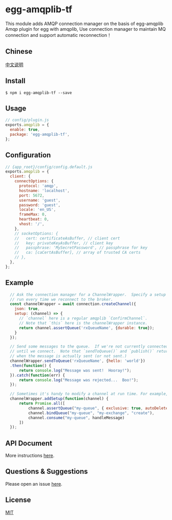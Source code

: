 # egg-amqplib-tf

This module adds AMQP connection manager on the basis of egg-amqplib
Amqp plugin for egg with amqplib, Use connection manager to maintain MQ connection and support automatic reconnection！

## Chinese
[中文说明](README.zh_CN.md)

## Install
```
$ npm i egg-amqplib-tf --save
```

## Usage
```js
// config/plugin.js
exports.amqplib = {
  enable: true,
  package: 'egg-amqplib-tf',
};
```

## Configuration
```js
// {app_root}/config/config.default.js
exports.amqplib = {
  client: {
    connectOptions: {
      protocol: 'amqp',
      hostname: 'localhost',
      port: 5672,
      username: 'guest',
      password: 'guest',
      locale: 'en_US',
      frameMax: 0,
      heartbeat: 0,
      vhost: '/',
    },
    // socketOptions: {
    //   cert: certificateAsBuffer, // client cert
    //   key: privateKeyAsBuffer, // client key
    //   passphrase: 'MySecretPassword', // passphrase for key
    //   ca: [caCertAsBuffer], // array of trusted CA certs
    // },
  },
};
```

## Example

```js
  // Ask the connection manager for a ChannelWrapper.  Specify a setup function to
  // run every time we reconnect to the broker.
  const channelWrapper = await connection.createChannel({
    json: true,
    setup: (channel) => {
      // `channel` here is a regular amqplib `ConfirmChannel`.
      // Note that `this` here is the channelWrapper instance.
      return channel.assertQueue('rxQueueName', {durable: true});
    }
  });

  // Send some messages to the queue.  If we're not currently connected, these will be queued up in memory
  // until we connect.  Note that `sendToQueue()` and `publish()` return a Promise which is fulfilled or rejected
  // when the message is actually sent (or not sent.)
  channelWrapper.sendToQueue('rxQueueName', {hello: 'world'})
  .then(function() {
      return console.log("Message was sent!  Hooray!");
  }).catch(function(err) {
      return console.log("Message was rejected...  Boo!");
  });

  // Sometimes it's handy to modify a channel at run time. For example, suppose you have a channel that's listening to one kind of message, and you decide you now also want to listen to some other kind of message. This can be done by adding a new setup function to an existing ChannelWrapper:
  channelWrapper.addSetup(function(channel) {
      return Promise.all([
          channel.assertQueue("my-queue", { exclusive: true, autoDelete: true }),
          channel.bindQueue("my-queue", "my-exchange", "create"),
          channel.consume("my-queue", handleMessage)
      ])
  });
```

## API Document
More instructions [here](https://www.npmjs.com/package/amqp-connection-manager).

## Questions & Suggestions

Please open an issue [here](https://github.com/meguoe/egg-amqplib-tf/issues).

## License
[MIT](LICENSE)